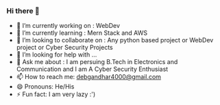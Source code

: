 ### Hi there 👋

<!--
**debg48/debg48** is a ✨ _special_ ✨ repository because its `README.md` (this file) appears on your GitHub profile.

Here are some ideas to get you started:
-->
- 🔭 I’m currently working on : WebDev
- 🌱 I’m currently learning : Mern Stack and AWS
- 👯 I’m looking to collaborate on : Any python based project or WebDev project or Cyber Security Projects 
- 🤔 I’m looking for help with ...
- 💬 Ask me about : I am persuing B.Tech in Electronics and Communication and I am A Cyber Security Enthusiast
- 📫 How to reach me: debgandhar4000@gmail.com
- 😄 Pronouns: He/His
- ⚡ Fun fact: I am very lazy :')

